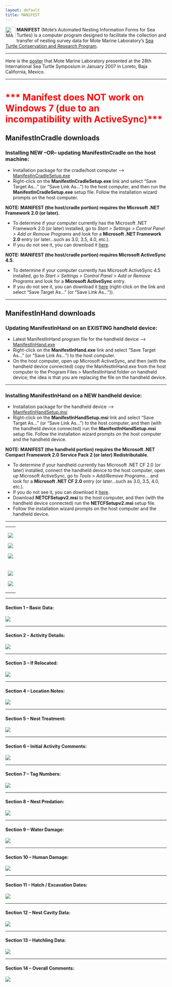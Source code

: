 ```yaml
---
layout: default
title: MANIFEST
---
```

<div class="story-content">
  <p><img style="margin: 0px 3px 3px 0px; display: inline; border: 0px;"  src="{{ site.url }}{{ site.baseurl }}/assets/images/manifest.png" alt="MANIFEST" width="32" height="32" align="left" /><b>MANIFEST</b> (Mote&#8217;s Automated Nesting Information Forms for Sea Turtles) is a computer program designed to facilitate the collection and transfer of nesting survey data for Mote Marine Laboratory&#8217;s <a href="http://www.mote.org/seaturtles">Sea Turtle Conservation and Research Program</a>.</p>
  <hr />
  <p>Here is the <a href="{{ site.url }}{{ site.baseurl }}/assets/images/manifest/manifest_ists28_poster.pdf">poster</a> that Mote Marine Laboratory presented at the 28th International Sea Turtle Symposium in January 2007 in Loreto, Baja California, Mexico.</p>
  <hr />
  <h1><font color="red">*** Manifest does NOT work on Windows 7 (due to an incompatibility with ActiveSync)***</font></h1>
  <p></p>
  <h2>ManifestInCradle downloads</h2>
  <h3>Installing NEW &#8211;OR&#8211; updating ManifestInCradle on the host machine:</h3>
  <ul>
    <li>Installation package for the cradle/host computer &#8211;> <a href="https://github.com/jaypalexa/turtlegeek/releases/tag/v1.2007.721.1-manifest">ManifestInCradleSetup.exe</a></li>
    <li>Right-click on the <b>ManifestInCradleSetup.exe</b> link and select &#8220;Save Target As&#8230;&#8221; (or &#8220;Save Link As&#8230;&#8221;) to the host computer, and then run the <b>ManifestInCradleSetup.exe</b> setup file.  Follow the installation wizard prompts on the host computer.</li>
  </ul>
  <p><b>NOTE:  MANIFEST (the host/cradle portion) requires the Microsoft .NET Framework 2.0 (or later).</b></p>
  <ul>
    <li>To determine if your computer currently has the Microsoft .NET Framework 2.0 (or later) installed, go to <i>Start > Settings > Control Panel > Add or Remove Programs</i> and look for a <b>Microsoft .NET Framework 2.0</b> entry (or later&#8230;such as 3.0, 3.5, 4.0, etc.).</li>
    <li>If you do not see it, you can download it <a href="http://www.microsoft.com/downloads/details.aspx?FamilyID=0856eacb-4362-4b0d-8edd-aab15c5e04f5&#038;displaylang=en">here</a>.</li>
  </ul>
  <p>		<b>NOTE:  MANIFEST (the host/cradle portion) requires Microsoft ActiveSync 4.5.</b></p>
  <ul>
    <li>To determine if your computer currently has Microsoft ActiveSync 4.5 installed, go to <i>Start > Settings > Control Panel > Add or Remove Programs</i> and look for a <b>Microsoft ActiveSync</b> entry.</li>
    <li>If you do not see it, you can download it <a href="https://github.com/jaypalexa/turtlegeek/releases/tag/v1.2007.721.1-manifest">here</a> (right-click on the link and select &#8220;Save Target As&#8230;&#8221; (or &#8220;Save Link As&#8230;&#8221;)).</li>
  </ul>
  <hr />
  <h2>ManifestInHand downloads</h2>
  <h3>Updating ManifestInHand on an EXISTING handheld device:</h3>
  <ul>
    <li>Latest ManifestInHand program file for the handheld device &#8211;> <a href="https://github.com/jaypalexa/turtlegeek/releases/tag/v1.2007.721.1-manifest">ManifestInHand.exe</a></li>
    <li>Right-click on the <b>ManifestInHand.exe</b> link and select &#8220;Save Target As&#8230;&#8221; (or &#8220;Save Link As&#8230;&#8221;) to the host computer.</li>
    <li>On the host computer, open up Microsoft ActiveSync, and then (with the handheld device connected) copy the ManifestInHand.exe from the host computer to the Program Files > ManifestInHand folder on handheld device; the idea is that you are replacing the file on the handheld device.</li>
  </ul>
  <hr />
  <h3>Installing ManifestInHand on a NEW handheld device:</h3>
  <ul>
    <li>Installation package for the handheld device &#8211;> <a href="https://github.com/jaypalexa/turtlegeek/releases/tag/v1.2007.721.1-manifest">ManifestInHandSetup.msi</a></li>
    <li>Right-click on the <b>ManifestInHandSetup.msi</b> link and select &#8220;Save Target As&#8230;&#8221; (or &#8220;Save Link As&#8230;&#8221;) to the host computer, and then (with the handheld device connected) run the <b>ManifestInHandSetup.msi</b> setup file.  Follow the installation wizard prompts on the host computer and the handheld device.</li>
  </ul>
  <p>		<b>NOTE:  MANIFEST (the handheld portion) requires the Microsoft .NET Compact Framework 2.0 Service Pack 2 (or later) Redistributable.</b></p>
  <ul>
    <li>To determine if your handheld currently has Microsoft .NET CF 2.0 (or later) installed, connect the handheld device to the host computer, open up Microsoft ActiveSync, go to <i>Tools > Add/Remove Programs&#8230;</i> and look for a <b>Microsoft .NET CF 2.0</b> entry (or later&#8230;such as 3.0, 3.5, 4.0, etc.).</li>
    <li>If you do not see it, you can download it <a href="http://www.microsoft.com/downloads/details.aspx?familyid=AEA55F2F-07B5-4A8C-8A44-B4E1B196D5C0&#038;displaylang=en">here</a>.</li>
    <li>Download <b>NETCFSetupv2.msi</b> to the host computer, and then (with the handheld device connected) run the <b>NETCFSetupv2.msi</b> setup file.</li>
    <li>Follow the installation wizard prompts on the host computer and the handheld device.</li>
  </ul>
  <hr />
  <table border="0" cellpadding="3" cellspacing="3">
    <tr>
      <td>
        <p><img src="{{ site.url }}{{ site.baseurl }}/assets/images/manifest/manifest_main_screen.jpg" /></p>
        <p><img src="{{ site.url }}{{ site.baseurl }}/assets/images/manifest/manifest_season_summary_list.jpg" /></p>
        <p><img src="{{ site.url }}{{ site.baseurl }}/assets/images/manifest/manifest_season_summary_details.jpg" /></p>
      </td>
    </tr>
    <tr>
      <td>
        <p><img src="{{ site.url }}{{ site.baseurl }}/assets/images/manifest/manifest_in_cradle_main_screen_1.jpg" /></p>
        <p><img src="{{ site.url }}{{ site.baseurl }}/assets/images/manifest/manifest_in_cradle_main_screen_2.jpg" /></p>
      </td>
    </tr>
  </table>
  <hr />
  <h4>Section 1 &#8211; Basic Data:</h4>
  <p><img src="{{ site.url }}{{ site.baseurl }}/assets/images/manifest/manifest_section_01.jpg"/></p>
  <hr />
  <h4>Section 2 &#8211; Activity Details:</h4>
  <p><img src="{{ site.url }}{{ site.baseurl }}/assets/images/manifest/manifest_section_02.jpg"/></p>
  <hr />
  <h4>Section 3 &#8211; If Relocated:</h4>
  <p><img src="{{ site.url }}{{ site.baseurl }}/assets/images/manifest/manifest_section_03.jpg"/></p>
  <hr />
  <h4>Section 4 &#8211; Location Notes:</h4>
  <p><img src="{{ site.url }}{{ site.baseurl }}/assets/images/manifest/manifest_section_04.jpg"/></p>
  <hr />
  <h4>Section 5 &#8211; Nest Treatment:</h4>
  <p><img src="{{ site.url }}{{ site.baseurl }}/assets/images/manifest/manifest_section_05.jpg"/></p>
  <hr />
  <h4>Section 6 &#8211; Initial Activity Comments:</h4>
  <p><img src="{{ site.url }}{{ site.baseurl }}/assets/images/manifest/manifest_section_06.jpg"/></p>
  <hr />
  <h4>Section 7 &#8211; Tag Numbers:</h4>
  <p><img src="{{ site.url }}{{ site.baseurl }}/assets/images/manifest/manifest_section_07.jpg"/></p>
  <hr />
  <h4>Section 8 &#8211; Nest Predation:</h4>
  <p><img src="{{ site.url }}{{ site.baseurl }}/assets/images/manifest/manifest_section_08.jpg"/></p>
  <hr />
  <h4>Section 9 &#8211; Water Damage:</h4>
  <p><img src="{{ site.url }}{{ site.baseurl }}/assets/images/manifest/manifest_section_09.jpg"/></p>
  <hr />
  <h4>Section 10 &#8211; Human Damage:</h4>
  <p><img src="{{ site.url }}{{ site.baseurl }}/assets/images/manifest/manifest_section_10.jpg"/></p>
  <hr />
  <h4>Section 11 &#8211; Hatch / Excavation Dates:</h4>
  <p><img src="{{ site.url }}{{ site.baseurl }}/assets/images/manifest/manifest_section_11.jpg"/></p>
  <hr />
  <h4>Section 12 &#8211; Nest Cavity Data:</h4>
  <p><img src="{{ site.url }}{{ site.baseurl }}/assets/images/manifest/manifest_section_12.jpg"/></p>
  <hr />
  <h4>Section 13 &#8211; Hatchling Data:</h4>
  <p><img src="{{ site.url }}{{ site.baseurl }}/assets/images/manifest/manifest_section_13.jpg"/></p>
  <hr />
  <h4>Section 14 &#8211; Overall Comments:</h4>
  <p><img src="{{ site.url }}{{ site.baseurl }}/assets/images/manifest/manifest_section_14.jpg"/></p>
</div>

